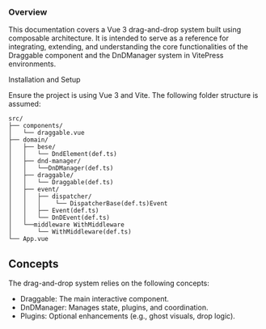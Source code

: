 ### Overview

This documentation covers a Vue 3 drag-and-drop system built using composable architecture. It is intended to serve as a reference for integrating, extending, and understanding the core functionalities of the Draggable component and the DnDManager system in VitePress environments.

Installation and Setup

Ensure the project is using Vue 3 and Vite. The following folder structure is assumed:

```
src/
├── components/
│   └── draggable.vue
├── domain/
│   ├── bese/
│   │   └── DndElement(def.ts)
│   ├── dnd-manager/
│   │   └──DnDManager(def.ts)
│   ├── draggable/
│   │   └── Draggable(def.ts)
│   ├── event/
│   │   ├── dispatcher/
│   │   │    └── DispatcherBase(def.ts)Event
│   │   ├── Event(def.ts)
│   │   └── DnDEvent(def.ts)
│   └──middleware WithMiddleware
│       └── WithMiddleware(def.ts)
└── App.vue
```

## Concepts

The drag-and-drop system relies on the following concepts:

<ul>
<li>Draggable: The main interactive component.</li>
<li>DnDManager: Manages state, plugins, and coordination.</li>
<li>Plugins: Optional enhancements (e.g., ghost visuals, drop logic).</li>
</ul>
